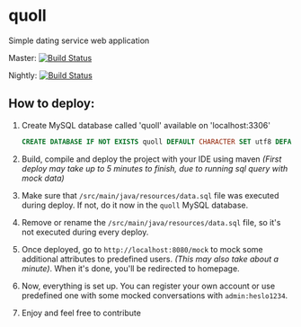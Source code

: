 # quoll
Simple dating service web application

Master: [![Build Status](https://travis-ci.org/Martin819/quoll.svg?branch=master)](https://travis-ci.org/Martin819/quoll)

Nightly: [![Build Status](https://travis-ci.org/Martin819/quoll.svg?branch=nightly)](https://travis-ci.org/Martin819/quoll)


How to deploy:
--------------

1. Create MySQL database called 'quoll' available on 'localhost:3306'
    ```sql
    CREATE DATABASE IF NOT EXISTS quoll DEFAULT CHARACTER SET utf8 DEFAULT COLLATE utf8_general_ci;
    ```

2. Build, compile and deploy the project with your IDE using maven _(First deploy may take up to 5 minutes to finish, due to running sql query with mock data)_



3. Make sure that `/src/main/java/resources/data.sql` file was executed during deploy. If not, do it now in the `quoll` MySQL database.

4. Remove or rename the `/src/main/java/resources/data.sql` file, so it's not executed during every deploy.

5. Once deployed, go to `http://localhost:8080/mock` to mock some additional attributes to predefined users. _(This may also take about a minute)_. When it's done, you'll be redirected to homepage.

6. Now, everything is set up. You can register your own account or use predefined one with some mocked conversations with `admin:heslo1234`.

7. Enjoy and feel free to contribute